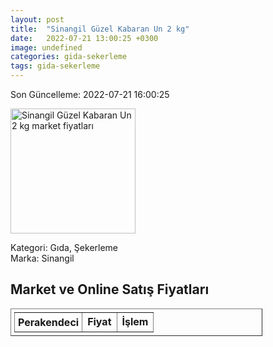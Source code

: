 ```yaml
---
layout: post
title:  "Sinangil Güzel Kabaran Un 2 kg"
date:   2022-07-21 13:00:25 +0300
image: undefined
categories: gida-sekerleme
tags: gida-sekerleme
---
```


Son Güncelleme: 2022-07-21 16:00:25

<img src="undefined" width="200" alt="Sinangil Güzel Kabaran Un 2 kg market fiyatları" />

Kategori: Gıda, Şekerleme
<br />
Marka: Sinangil

<h2>Market ve Online Satış Fiyatları</h2>

<table border="1" style="padding: 5px;width:80%;">
  <tr>
    <td style="padding: 5px;"><strong>Perakendeci</strong></td>
    <td><strong>Fiyat</strong></td>
    <td><strong>İşlem</strong></td>
  </tr>
  
</table>
